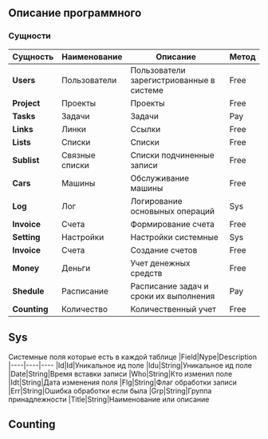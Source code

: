 ## Описание программного 

### Сущности

|Сущность|Наименование|Описание|Метод
|----|----|----|---|
|**Users**|Пользователи|Пользователи зарегистриованные в системе|Free
|**Project**|Проекты|Проекты|Free
|**Tasks**|Задачи|Задачи|Pay 
|**Links**|Линки|Ссылки|Free
|**Lists**|Списки|Списки|Free
|**Sublist**|Связные списки|Списки подчиненные записи|Free
|**Cars**|Машины|Обслуживание машины|Free
|**Log**|Лог|Логирование основыных операций|Sys
|**Invoice**|Счета|Формирование счета|Free
|**Setting**|Настройки|Настройки системные|Sys
|**Invoice**|Счета|Создание счетов|Free
|**Money**|Деньги|Учет денежных средств|Free
|**Shedule**|Расписание|Расписание задач и сроки их выполнения|Pay
|**Counting**|Количество|Количественный учет|Free



## Sys
Системные поля которые есть в каждой таблице
|Field|Nype|Description
|----|----|----
|Id|Id|Уникальное ид поле
|Idu|String|Уникальное ид поле
|Date|String|Время вставки записи
|Who|String|Кто изменил поле
|Idt|String|Дата изменения поля
|Flg|String|Флаг обработки записи 
|Err|String|Ошибка обработки если была
|Grp|String|Группа принадлежности
|Title|String|Наименование или описание





## Counting
